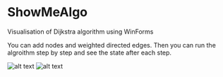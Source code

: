 # ShowMeAlgo
Visualisation of Dijkstra algorithm using WinForms

You can add nodes and weighted directed edges. 
Then you can run the algroithm step by step and see the state after each step.

![alt text](https://ibb.co/VLZVwSF)
![alt text](https://ibb.co/DpzfKKd)

